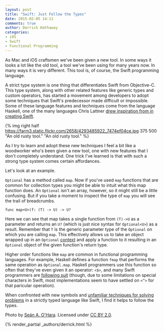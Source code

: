 ```yaml
---
layout: post
title: "Swift: Just Follow the Types"
date: 2015-02-05 14:11
comments: true
author: Derrick Hathaway
categories: 
- iOS
- Swift
- Functional Programming
---
```

As Mac and iOS craftsmen we've been given a new tool. In some ways it looks a lot like the old tool, a tool we've been using for many years now. In many ways it is very different. This tool is, of course, the Swift programming language.

A strict type system is one thing that differentiates Swift from Objective-C.<!-- more --> This type system, along with other related features like generic types and custom operators, has started a movement among developers to adopt some techniques that Swift's predecessor made difficult or impossible. Some of these language features and techniques come from the language Haskell, one of the many languages Chris Lattner [drew inspiration from in creating Swift](http://nondot.org/sabre/).

{% img right half https://farm3.static.flickr.com/2658/4293485922_7474ef04ce.jpg 375 500 "An old rusty tool." "An old rusty tool." %}

As I try to learn and adopt these new techniques I feel a bit like a woodworker who's been given a new tool, one with new features that I don't completely understand. One trick I've learned is that with such a strong type system comes certain affordances.

Let's look at an example.

`Optional` has a method called `map`. Now if you've used `map` functions that are common for collection types you might be able to intuit what this map function does. An `Optional` isn't an array, however, so it might still be a little confusing. But if you take a moment to inspect the type of `map` you will see the trail of breadcrumbs.
```
func map<U>(f: (T) -> U) -> U?
```

Here we can see that map takes a single function from `(T)->U` as a parameter and returns an `U?` (which is just nice syntax for `Optional<U>`) as a result. Remember that `T` is the generic parameter type of the `Optional` on which you are calling `map`. This effectively allows us to take an object wrapped up in an `Optional` [context](http://adit.io/posts/2013-04-17-functors,_applicatives,_and_monads_in_pictures.html) and apply a function to it resulting in an `Optional` object of the given function's return type.

Higher order functions like `map` are common in functional programming languages. For example, Haskell defines a function `fmap` that performs the same operation as `Optional.map`. Haskell programmers use this function so often that they've even given it an operator: `<$>`, and many Swift programmers are [following suit](https://github.com/typelift/swiftz) (though, due to some limitations on special characters in Swift, most implementations seem to have settled on `<^>` for that paricular operation). 

When confronted with new symbols and [unfamiliar techniques for solving problems](http://chris.eidhof.nl/posts/json-parsing-in-swift.html) in a strictly typed language like Swift, I find it helps to follow the types.


Photo by [Seán A. O'Hara](https://www.flickr.com/photos/hortulus_aptus/). Licensed under [CC BY 2.0](https://creativecommons.org/licenses/by/2.0/).

{% render_partial _authors/derrick.html %}


